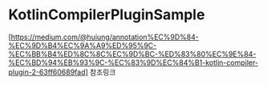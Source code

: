 # KotlinCompilerPluginSample

[https://medium.com/@huiung/annotation%EC%9D%84-%EC%9D%B4%EC%9A%A9%ED%95%9C-%EC%BB%B4%ED%8C%8C%EC%9D%BC-%ED%83%80%EC%9E%84-%EC%BD%94%EB%93%9C-%EC%83%9D%EC%84%B1-kotlin-compiler-plugin-2-63ff60689fad] 참조링크
